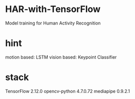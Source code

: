 # HAR-with-TensorFlow
Model training for Human Activity Recognition

# hint
motion based: LSTM
vision based: Keypoint Classifier

# stack
TensorFlow 2.12.0
opencv-python 4.7.0.72
mediapipe 0.9.2.1
